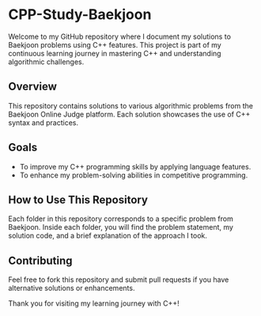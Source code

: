 # CPP-Study-Baekjoon

Welcome to my GitHub repository where I document my solutions to Baekjoon problems using C++ features. This project is part of my continuous learning journey in mastering C++ and understanding algorithmic challenges.

## Overview
This repository contains solutions to various algorithmic problems from the Baekjoon Online Judge platform. Each solution showcases the use of C++ syntax and practices.

## Goals
- To improve my C++ programming skills by applying language features.
- To enhance my problem-solving abilities in competitive programming.

## How to Use This Repository
Each folder in this repository corresponds to a specific problem from Baekjoon. Inside each folder, you will find the problem statement, my solution code, and a brief explanation of the approach I took.

## Contributing
Feel free to fork this repository and submit pull requests if you have alternative solutions or enhancements.

Thank you for visiting my learning journey with C++!
